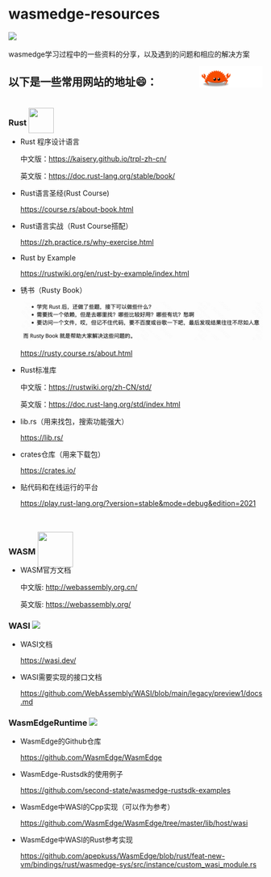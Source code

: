 # wasmedge-resources

[![](https://img.shields.io/badge/rustc-v1.68.2-green)](https://blog.rust-lang.org/2023/03/28/Rust-1.68.2.html)

wasmedge学习过程中的一些资料的分享，以及遇到的问题和相应的解决方案

<a href="https://github.com/sunface/rust-course">
   <img src="https://github.com/kiko-Y/wasmedge-resources/blob/master/README.assets/ferris.gif" align="right" width="25%"/>
</a>

## 以下是一些常用网站的地址😄：

### Rust [<img src="https://www.rust-lang.org/static/images/rust-logo-blk.svg" style="position:relative; top:15px; width:50px; height:50px;">](https://www.rust-lang.org/zh-CN/)
- Rust 程序设计语言

  中文版：https://kaisery.github.io/trpl-zh-cn/

  英文版：https://doc.rust-lang.org/stable/book/

- Rust语言圣经(Rust Course)
  
  https://course.rs/about-book.html

- Rust语言实战（Rust Course搭配）
  
  https://zh.practice.rs/why-exercise.html

- Rust by Example
  
  https://rustwiki.org/en/rust-by-example/index.html

- 锈书（Rusty Book）
  
  ![image-20230420105636635](./README.assets/image-20230420105636635.png)
  
  https://rusty.course.rs/about.html

- Rust标准库
  
  中文版：https://rustwiki.org/zh-CN/std/
  
  英文版：https://doc.rust-lang.org/std/index.html

- lib.rs（用来找包，搜索功能强大）
    
  https://lib.rs/

- crates仓库（用来下载包）
  
  https://crates.io/

- 贴代码和在线运行的平台
  
  https://play.rust-lang.org/?version=stable&mode=debug&edition=2021

### WASM [<img src="https://webassembly.org/css/webassembly.svg" style="position:relative; top:25px; height:70px; width:70px;">](https://webassembly.org/)

- WASM官方文档

  中文版: http://webassembly.org.cn/

  英文版: https://webassembly.org/

  

### WASI <a href="https://wasi.dev/"><img src = https://wasi.dev/polyfill/WASI-small.png style="position:relative; top:15;left:10; height:45; width:45; "></a>

- WASI文档
  
  https://wasi.dev/

- WASI需要实现的接口文档
  
  https://github.com/WebAssembly/WASI/blob/main/legacy/preview1/docs.md


### WasmEdgeRuntime <a href="https://wasmedge.org/"><img src = https://wasmedge.org/img/wasmedge-horizontal-white.svg style="position:relative; top:45;left:10; height:100; width:100; "></a>


- WasmEdge的Github仓库
  
  https://github.com/WasmEdge/WasmEdge

- WasmEdge-Rustsdk的使用例子
  
  https://github.com/second-state/wasmedge-rustsdk-examples

- WasmEdge中WASI的Cpp实现（可以作为参考）
  
  https://github.com/WasmEdge/WasmEdge/tree/master/lib/host/wasi

- WasmEdge中WASI的Rust参考实现
  
  https://github.com/apepkuss/WasmEdge/blob/rust/feat-new-vm/bindings/rust/wasmedge-sys/src/instance/custom_wasi_module.rs